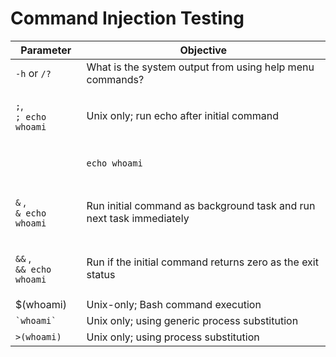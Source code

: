 # Command Injection Testing

| Parameter                                                                   | Objective                                                              |
| --------------------------------------------------------------------------- | ---------------------------------------------------------------------- |
| `-h` or `/?`                                                                | What is the system output from using help menu commands?               |
| <p><code>;</code>,<br><code>; echo whoami</code></p>                        | Unix only; run echo after initial command                              |
| <p><code>|</code><br><code>echo whoami|</code></p>                          | Perl-specific injection to open files                                  |
| <p><code>||</code>,</p><p><code>|| echo whoami</code></p>                   | Run command if the initial command returns non-zero as the exit status |
| <p><code>&#x26;</code> ,<br><code>&#x26; echo whoami</code></p>             | Run initial command as background task and run next task immediately   |
| <p><code>&#x26;&#x26;</code> ,<br><code>&#x26;&#x26; echo whoami</code></p> | Run if the initial command returns zero as the exit status             |
| $(whoami)                                                                   | Unix-only; Bash command execution                                      |
| `` `whoami` ``                                                              | Unix only; using generic process substitution                          |
| `>(whoami)`                                                                 | Unix only; using process substitution                                  |
